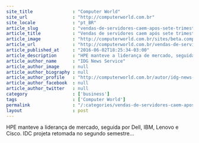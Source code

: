 ```yaml
---
site_title               : "Computer World"
site_url                 : "http://computerworld.com.br"
site_locale              : "pt_BR"
article_slug             : "vendas-de-servidores-caem-apos-sete-trimestres-de-crescimento"
article_title            : "Vendas de servidores caem após sete trimestres de crescimento"
article_image            : "http://computerworld.com.br/sites/beta.computerworld.com.br/files/news_articles/hpe_servidor.jpg"
article_url              : "http://computerworld.com.br/vendas-de-servidores-caem-apos-sete-trimestres-de-crescimento"
article_published_at     : "2016-06-02T18:25:34-03:00"
article_description      : "HPE manteve a liderança de mercado, seguida por Dell, IBM, Lenovo e Cisco. IDC projeta retomada no segundo semestre..."
article_author_name      : "IDG News Service"
article_author_image     : null
article_author_biography : null
article_author_profile   : "http://computerworld.com.br/autor/idg-news-services"
article_author_facebook  : null
article_author_twitter   : null
category                 : ['business']
tags                     : ['Computer World']
permalink                : "/:categories/vendas-de-servidores-caem-apos-sete-trimestres-de-crescimento/"
layout                   : post
---
```


HPE manteve a liderança de mercado, seguida por Dell, IBM, Lenovo e Cisco. IDC projeta retomada no segundo semestre...
